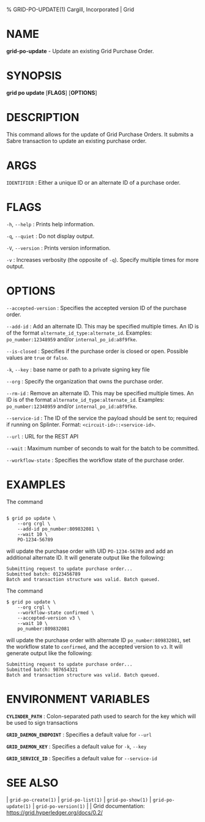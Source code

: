 % GRID-PO-UPDATE(1) Cargill, Incorporated | Grid
<!--
  Copyright 2021 Cargill Incorporated
  Licensed under Creative Commons Attribution 4.0 International License
  https://creativecommons.org/licenses/by/4.0/
-->

NAME
====

**grid-po-update** - Update an existing Grid Purchase Order.

SYNOPSIS
========

**grid po update** \[**FLAGS**\] \[**OPTIONS**\] <IDENTIFIER>

DESCRIPTION
===========

This command allows for the update of Grid Purchase Orders. It submits a
Sabre transaction to update an existing purchase order.

ARGS
====

`IDENTIFIER`
: Either a unique ID or an alternate ID of a purchase order.

FLAGS
=====

`-h`, `--help`
: Prints help information.

`-q`, `--quiet`
: Do not display output.

`-V`, `--version`
: Prints version information.

`-v`
: Increases verbosity (the opposite of `-q`). Specify multiple times for more
  output.

OPTIONS
=======

`--accepted-version`
: Specifies the accepted version ID of the purchase order.

`--add-id`
: Add an alternate ID. This may be specified multiple times.
  An ID is of the format `alternate_id_type:alternate_id`.  Examples:
  `po_number:12348959` and/or `internal_po_id:a8f9fke`.

`--is-closed`
: Specifies if the purchase order is closed or open. Possible values are `true`
  or `false`.

`-k`, `--key`
: base name or path to a private signing key file

`--org`
: Specify the organization that owns the purchase order.

`--rm-id`
: Remove an alternate ID. This may be specified multiple times.
  An ID is of the format `alternate_id_type:alternate_id`.  Examples:
  `po_number:12348959` and/or `internal_po_id:a8f9fke`.

`--service-id`
: The ID of the service the payload should be sent to; required if running on
  Splinter. Format: `<circuit-id>::<service-id>`.

`--url`
: URL for the REST API

`--wait`
: Maximum number of seconds to wait for the batch to be committed.

`--workflow-state`
: Specifies the workflow state of the purchase order.

EXAMPLES
========

The command

```

$ grid po update \
    --org crgl \
    --add-id po_number:809832081 \
    --wait 10 \
    PO-1234-56789
```

will update the purchase order with UID `PO-1234-56789` and add an
additional alternate ID. It will generate output like the following:

```
Submitting request to update purchase order...
Submitted batch: 0123456789
Batch and transaction structure was valid. Batch queued.
```

The command

```
$ grid po update \
    --org crgl \
    --workflow-state confirmed \
    --accepted-version v3 \
    --wait 10 \
    po_number:809832081
```

will update the purchase order with alternate ID `po_number:809832081`, set the
workflow state to `confirmed`, and the accepted version to `v3`. It will
generate output like the following:

```
Submitting request to update purchase order...
Submitted batch: 987654321
Batch and transaction structure was valid. Batch queued.
```

ENVIRONMENT VARIABLES
=====================

**`CYLINDER_PATH`**
: Colon-separated path used to search for the key which will be used
  to sign transactions

**`GRID_DAEMON_ENDPOINT`**
: Specifies a default value for `--url`

**`GRID_DAEMON_KEY`**
: Specifies a default value for  `-k`, `--key`

**`GRID_SERVICE_ID`**
: Specifies a default value for `--service-id`

SEE ALSO
========
| `grid-po-create(1)`
| `grid-po-list(1)`
| `grid-po-show(1)`
| `grid-po-update(1)`
| `grid-po-version(1)`
|
| Grid documentation: https://grid.hyperledger.org/docs/0.2/
